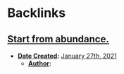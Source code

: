 
# Backlinks
## [Start from abundance.](<Start from abundance..md>)
- **[Date Created](<Date Created.md>):** [January 27th, 2021](<January 27th, 2021.md>)
    - **[Author](<Author.md>):**

